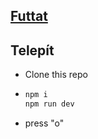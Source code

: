## [Futtat](https://tomuwhu.github.io/aknakereso/)

## Telepít

- Clone this repo
- ```bash
  npm i
  npm run dev
  ```
- press "o"
